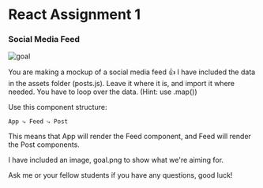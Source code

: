 # React Assignment 1

### Social Media Feed

![goal]("goal.png")

You are making a mockup of a social media feed 👍 I have included the data in the assets folder (posts.js). Leave it where it is, and import it where needed. You have to loop over the data. (Hint: use .map())

Use this component structure:

`App
⤷ Feed
⤷ Post`

This means that App will render the Feed component, and Feed will render the Post components.

I have included an image, goal.png to show what we're aiming for.

Ask me or your fellow students if you have any questions, good luck!
